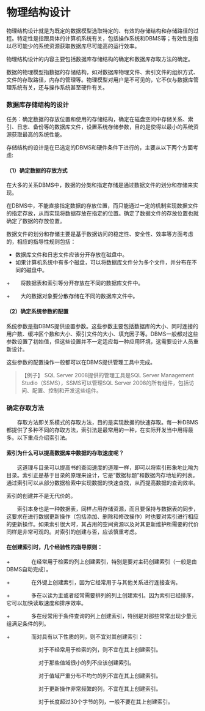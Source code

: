 # 物理结构设计

物理结构设计就是为既定的数据模型选取特定的、有效的存储结构和存储路径的过程。特定性是指跟具体的计算机系统有关，包括操作系统和DBMS等；有效性是指以尽可能少的系统资源获取数据库尽可能高的运行效率。

物理结构设计的内容主要包括数据库存储结构的确定和数据库存取方法的确定。

数据的物理模型指数据的存储结构，如对数据库物理文件、索引文件的组织方式、文件的存取路径，内存的管理等。物理模型对用户是不可见的，它不仅与数据库管理系统有关，还与操作系统甚至硬件有关。

 

### 数据库存储结构的设计

任务：确定数据的存放位置和使用的存储结构，确定在磁盘空间中存储关系、索引、日志、备份等的数据库文件，设置系统存储参数，目的是使得以最小的系统资源获取最高的系统性能。

存储结构的设计是在已选定的DBMS和硬件条件下进行的，主要从以下两个方面考虑:

#### （1）确定数据的存放方式

在大多的关系DBMS中，数据的分类和指定存储是通过数据文件的划分和存储来实现。

在DBMS中，不能直接指定数据的存放位置，而只能通过一定的机制实现数据文件的指定存放，从而实现将数据存放在指定的位置。确定了数据文件的存放位置也就确定了数据的存放位置。

数据文件的划分和存储主要是基于数据访问的稳定性、安全性、效率等方面考虑的，相应的指导性规则包括：

+  数据库文件和日志文件应该分开存放在磁盘中。
+  如果计算机系统中有多个磁盘，可以将数据库文件分为多个文件，并分布在不同的磁盘中。

+　　将数据表和索引等分开存放在不同的数据库文件中。

+　　大的数据对象要分散存储在不同的数据库文件中。

#### （2）确定系统参数的配置

系统参数是指DBMS提供设置参数。这些参数主要包括数据库的大小、同时连接的用户数、缓冲区个数和大小、索引文件的大小、填充因子等。DBMS一般都对这些参数设置了初始值，但这些设置并不一定适应每一种应用环境，这需要设计人员重新设计。

这些参数的配置操作一般都可以在DBMS提供管理工具中完成。

> 【例子】 SQL Server 2008提供的管理工具是SQL Server Management Studio（SSMS），SSMS可以管理SQL Server 2008的所有组件，包括访问、配置、控制和开发这些组件。

 

 

### 确定存取方法

　　存取方法即关系模式的存取方法，目的是实现数据的快速存取。每一种DBMS都提供了多种不同的存取方法，索引法是最常用的一种，在实际开发当中用得最多。以下重点介绍索引法。

#### 索引为什么可以提高数据库中数据的存取速度呢？

　　这道理与目录可以提高书的查阅速度的道理一样，即可以将索引形象地比喻为目录。索引正是基于目录的原理来设计，它是“数据标题”和数据内存地址的列表。通过索引可以从部分数据检索中实现数据的快速查找，从而提高数据的查询效率。

索引的创建并不是无代价的。

　　索引本身也是一种数据表，同样占用存储资源，而且要保持与数据表的同步，这要求在进行数据更新操作（包括添加、删除和修改操作）时也要对索引进行相应的更新操作。如果索引很大时，其占用的空间资源以及对其更新维护所需要的代价同样是非常可观的。对索引的创建与否，应该慎重考虑。

 

 

#### 在创建索引时，几个经验性的指导原则：

+　　　　在经常用于检索的列上创建索引，特别是要对主码创建索引（一般是由DBMS自动完成）。

+　　　　在外键上创建索引，因为它经常用于与其他关系进行连接查询。

+　　　　多在以读为主或者经常需要排列的列上创建索引。因为索引已经排序，它可以加快读取速度和排序效率。

+　　　　多在经常用于条件查询的列上创建索引，特别是对那些常常出现少量元组满足条件的列。

+　　　　而对具有以下性质的列，则不宜对其创建索引：

　　　　　　对于不经常用于检索的列，则不宜在其上创建索引。

　　　　　　对于那些值域很小的列不应该创建索引。

　　　　　　对于值域严重分布不均匀的列不宜在其上创建索引。

　　　　　　对于更新操作非常频繁的列，不宜在其上创建索引。

　　　　　　对于长度超过30个字节的列，一般不要在其上创建索引。